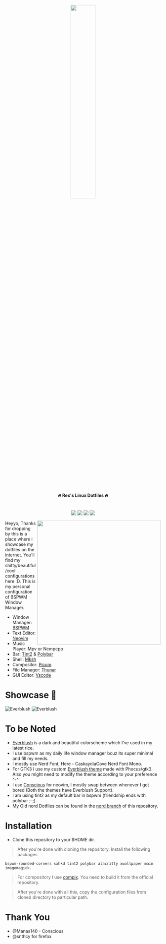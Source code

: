 <p align="center">
  <img width="40%" src="https://raw.githubusercontent.com/Mangeshrex/dotfiles/main/etc/pepe.png">
</p>

<p align="center">
  <b>🔥 Rex's Linux Dotfiles 🔥</b>
</p> 

<h1>
  <a href="#--------">
    <img alt="" align="right" src="https://badges.pufler.dev/visits/owl4ce/dotfiles?style=flat-square&label=&color=000000&logo=github&logoColor=white&labelColor=000000"/>
  </a>
</h1>

<p align="center"> 
<img src="https://img.shields.io/github/stars/Mangeshrex/dotfiles?color=e5c76b&labelColor=22292b&style=for-the-badge"> <img src="https://img.shields.io/github/issues/Mangeshrex/dotfiles?color=67b0e8&labelColor=22292b&style=for-the-badge">
<img src="https://img.shields.io/static/v1?label=license&message=MIT&color=8ccf7e&labelColor=22292b&style=for-the-badge">
<img src="https://img.shields.io/github/forks/Mangeshrex/dotfiles?color=e74c4c&labelColor=1b2224&style=for-the-badge">
</p> 



<img align="right" src="https://raw.githubusercontent.com/Mangeshrex/dotfiles/main/etc/everblush-rice.png" width="400px">

Heyyo, Thanks for dropping by this is a place where i showcase my dotfiles on the internet. You'll find my shitty/beautiful/cool configurations here :D. This is my personal configuration of BSPWM Window Manager.

- Window Manager: [BSPWM](https://github.com/baskerville/bspwm)
- Text Editor: [Neovim](https://github.com/neovim)
- Music Player: Mpv or Ncmpcpp
- Bar:  [Tint2](https://gitlab.com/o9000/tint2) & [Polybar](https://github.com/polybar/polybar)
- Shell: [Mksh](https://github.com/MirBSD/mksh)
- Compositor: [Picom](https://github.com/yshui/picom)
- File Manager: [Thunar](https://docs.xfce.org/xfce/thunar/start)
- GUI Editor: [Vscode](https://github.com/microsoft/vscode)




# Showcase 🍚
![Everblush](https://raw.githubusercontent.com/Mangeshrex/dotfiles/main/etc/everblush-polybar.png)
![Everblush](https://raw.githubusercontent.com/Mangeshrex/dotfiles/main/etc/ff.png)

# To be Noted 
- [Everblush](https://github.com/mangeshrex/everblush.vim) is a dark and beautiful colorscheme which I've used in my latest rice. 
- I use bspwm as my daily life window manager bcuz its super minimal and fill my needs. 
- I mostly use Nerd Font, Here - CaskaydiaCove Nerd Font Mono.
- For GTK3 I use my custom [Everblush theme](https://github.com/mangeshrex/everblush-gtk) made with Phocus/gtk3. Also you might need to modify the theme according to your preference ^-^ 
- I use [Conscious](https://github.com/Manas140/Conscious) for neovim, I mostly swap between whenever I get bored (Both the themes have Everblush Support).
- I am using tint2 as my default bar in bspwm (friendship ends with polybar ;-;). 
- My Old nord Dotfiles can be found in the [nord branch](https://github.com/Mangeshrex/dotfiles/tree/nord) of this repository.

# Installation 
  - Clone this repository to your $HOME dir. 
  > After you're done with cloning the repository. Install the following packages 
  
  ```bspwm-rounded-corners sxhkd tint2 polybar alacritty xwallpaper maim imagemagick.``` 
  
  > For compository I use [compix](https://github.com/xeome/compix). You need to build it from the official repository. 
  
  > After you're done with all this, copy the configuration files from cloned directory to particular path. 

# Thank You 
- @Manas140 - Conscious
- @snthcy for firefox
